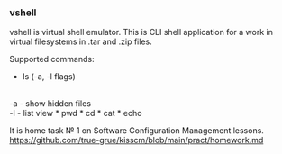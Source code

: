 ### vshell
vshell is virtual shell emulator. This is CLI shell application for a work in virtual filesystems in .tar and .zip files.

Supported commands:
* ls (-a, -l flags)
<br>
-a - show hidden files
<br>
-l - list view 
* pwd
* cd
* cat
* echo


It is home task № 1 on Software Configuration Management lessons. 
https://github.com/true-grue/kisscm/blob/main/pract/homework.md

